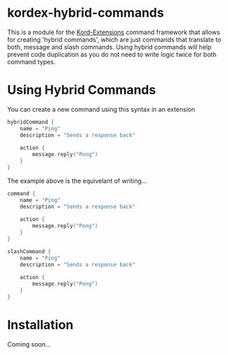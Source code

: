 # kordex-hybrid-commands

This is a module for the [Kord-Extensions](https://github.com/Kord-Extensions/kord-extensions) command framework that allows for creating 'hybrid commands', which are just commands that translate to both, message and slash commands.
Using hybrid commands will help prevent code duplication as you do not need to write logic twice for both command types.


# Using Hybrid Commands
You can create a new command using this syntax in an extension
```kt
hybridCommand {
    name = "Ping"
    description = "Sends a response back"
    
    action {
        message.reply("Pong")
    }
}
```

The example above is the equivelant of writing...

```kt
command {
    name = "Ping"
    description = "Sends a response back"
    
    action {
        message.reply("Pong")
    }
}

slashCommand {
    name = "Ping"
    description = "Sends a response back"
    
    action {
        message.reply("Pong")
    }
}
```

# Installation

Coming soon...
